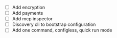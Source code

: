 - [ ] Add encryption
- [ ] Add payments
- [ ] Add mcp inspector 
- [ ] Discovery cli to bootstrap configuration
- [ ] Add one command, configless, quick run mode